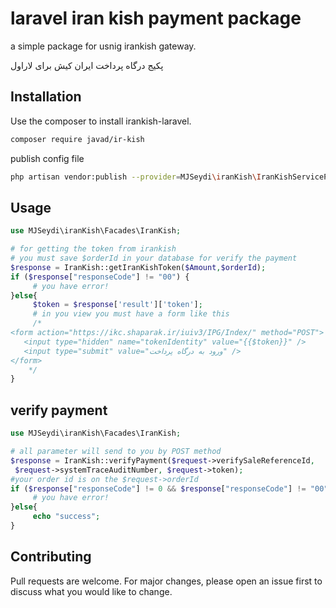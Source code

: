 # laravel iran kish payment package

a simple package for usnig irankish gateway.

پکیج درگاه پرداخت ایران کیش برای لاراول


## Installation

Use the composer to install irankish-laravel.

```bash
composer require javad/ir-kish
```
 publish config file

```bash
php artisan vendor:publish --provider=MJSeydi\iranKish\IranKishServiceProvider
```

## Usage

```php
use MJSeydi\iranKish\Facades\IranKish;

# for getting the token from irankish 
# you must save $orderId in your database for verify the payment
$response = IranKish::getIranKishToken($Amount,$orderId);
if ($response["responseCode"] != "00") {
     # you have error!
}else{
     $token = $response['result']['token'];
     # in you view you must have a form like this
     /*
<form action="https://ikc.shaparak.ir/iuiv3/IPG/Index/" method="POST">
   <input type="hidden" name="tokenIdentity" value="{{$token}}" />
   <input type="submit" value="ورود به درگاه پرداخت" />
</form>
    */
}

```
## verify payment
```php
use MJSeydi\iranKish\Facades\IranKish;

# all parameter will send to you by POST method 
$response = IranKish::verifyPayment($request->verifySaleReferenceId,
 $request->systemTraceAuditNumber, $request->token);
#your order id is on the $request->orderId
if ($response["responseCode"] != 0 && $response["responseCode"] != "00") {
     # you have error!
}else{
     echo "success";
}

```

## Contributing
Pull requests are welcome. For major changes, please open an issue first to discuss what you would like to change.

